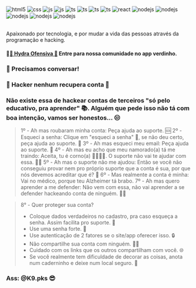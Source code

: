 <div style="display: inline_block">
  <img align="center" alt="html5" src="https://img.shields.io/badge/HTML5-E34F26?style=for-the-badge&logo=html5&logoColor=white" />
  <img align="center" alt="css" src="https://img.shields.io/badge/CSS3-1572B6?style=for-the-badge&logo=css3&logoColor=white" />
  <img align="center" alt="js" src="https://img.shields.io/badge/JavaScript-F7DF1E?style=for-the-badge&logo=javascript&logoColor=black" />
  <img align="center" alt="js" src="https://img.shields.io/badge/PHP-777BB4?style=for-the-badge&logo=php&logoColor=white" />
  <img align="center" alt="ts" src="https://img.shields.io/badge/Python-3776AB?style=for-the-badge&logo=python&logoColor=white" />
   <img align="center" alt="ts" src="https://img.shields.io/badge/SQLite-07405E?style=for-the-badge&logo=sqlite&logoColor=white" />
  <img align="center" alt="ts" src="https://img.shields.io/badge/TypeScript-007ACC?style=for-the-badge&logo=typescript&logoColor=white" />
  <img align="center" alt="ts" src="https://img.shields.io/badge/C%23-239120?style=for-the-badge&logo=c-sharp&logoColor=white" />
  <img align="center" alt="react" src="https://img.shields.io/badge/React-20232A?style=for-the-badge&logo=react&logoColor=61DAFB" />
  <img align="center" alt="nodejs" src="https://img.shields.io/badge/Node.js-43853D?style=for-the-badge&logo=node.js&logoColor=white" />
  <img align="center" alt="nodejs" src="https://img.shields.io/badge/Linux-FCC624?style=for-the-badge&logo=linux&logoColor=black" />
 <img align="center" alt="nodejs" src="https://img.shields.io/badge/Windows-0078D6?style=for-the-badge&logo=windows&logoColor=white" />
 <img align="center" alt="nodejs" src="https://img.shields.io/badge/GIT-E44C30?style=for-the-badge&logo=git&logoColor=white" />
  <img align="center" alt="nodejs" src="https://img.shields.io/badge/Spotify-1ED760?&style=for-the-badge&logo=spotify&logoColor=white" />
</div><br/>

Apaixonado por tecnologia, e por mudar a vida das pessoas através da programação e hacking.

#### 💠[🎩 Hydra Ofensiva 🎩](https://chat.whatsapp.com/F8eIP4mnavP3K8shnFR9aP) Entre para nossa comunidade no app verdinho.

### 💬 Precisamos conversar!
### 🚫 Hacker nenhum recupera conta 🚫 

### Não existe essa de hackear contas de terceiros "só pelo educativo, pra aprender" 📚. Alguém que pede isso não tá com boa intenção, vamos ser honestos... 😒

> 1º - Ah mas roubaram minha conta: Peça ajuda ao suporte. 🆘
> 2º - Esqueci a senha: Clique em "esqueci a senha" 🤔, se não deu certo, peça ajuda ao suporte. 🙏
> 3º - Ah mas esqueci meu email: Peça ajuda ao suporte. 📧
> 4º - Ah mas eu acho que meu namorado(a) tá me traindo: Aceita, tu é corno(a) 🤷‍♀️🤷‍♂️. O suporte não vai te ajudar com essa. 🙅‍♂️
> 5º - Ah mas o suporte não me ajudou: Então se você não conseguiu provar nem pro próprio suporte que a conta é sua, por que nós devemos acreditar que é? 🤨
> 6º - Mas realmente a conta é minha: Vai no médico, porque teu Alzheimer tá brabo. 
> 7º - Ah mas quero aprender a me defender: Não vem com essa, não vai aprender a se defender hackeando conta de ninguém. 🙅‍♂️

> 8° - Quer proteger sua conta?
> <ul>
>   <li>Coloque dados verdadeiros no cadastro, pra caso esqueça a senha. Assim facilita pro suporte. 📝</li>
>   <li>Use uma senha forte. 🔐</li>
>   <li>Use autenticação de 2 fatores se o site/app oferecer isso. 🔒</li>
>   <li>Não compartilhe sua conta com ninguém. 🙅‍♀️</li>
>   <li>Cuidado com os links que os outros compartilham com você. 🌐</li>
>   <li>Se você realmente tem dificuldade de decorar as coisas, anota num caderninho e deixe num local seguro. 📒</li>
> </ul>

### Ass: @K9.pks 😎

<script>
  document.addEventListener("DOMContentLoaded", function(event) {
    document.querySelectorAll("a[href^='http']").forEach(function(element) {
      element.setAttribute("rel", "noopener noreferrer");
      element.setAttribute("target", "_blank");
    });
  });
</script>
